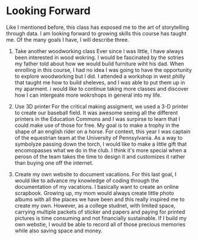 # Looking Forward

Like I mentioned before, this class has exposed me to the art of storytelling through data. I am looking forward to growing skills this course has taught me. Of the many goals I have, I will describe three.

1. Take another woodworking class
     Ever since I was little, I have always been interested in wood wokring. I would be fascinated by the sotries my father told about how we would build furniture wiht his dad. When enrolling in this course, I had no idea I was going to have the opportunity to explore woodworking but I did. I attended a workshop in west philly that taught me how to build sheleves, and I was able to put them up in my aparment. i would like to continue taking more classes and discover how I can intergeate more wokrshops in general into my life.

2. Use 3D printer
   For the critical making assigment, we used a 3-D printer to create our baseball field. It was awesome seeing all the different printers in the Education Commons and I was surpirse to learn that I could make use of those for free. My goal is to make a trophy in the shape of an english rider on a horse. For context, this year I was captain of the equestrian team at the University of Pennsylvania. As a way to symbolyze passing down the torch, I would like to make a little gift that encomopasses what we do in the club. I think it's more special when a perosn of the team takes the time to design it and customizes it rather than buying one off the internet. 
   
3. Create my own website to document vacations.
   For this last goal, I would like to advance my knowledge of coding through the documentation of my vacations. I basically want to create an online scrapbook. Growing up, my mom would always create little photo albums with all the places we have been and this really inspired me to create my own. However, as a college studnet, with limited space, carrying multiple packets of sticker and papers and paying for printed pictures is time consuming and not financially sustainable. If I build my own webstie, I would be able to record all of those precious memories while also saving space and money. 
